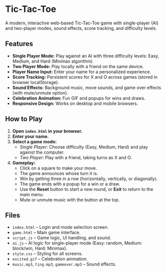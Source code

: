# Tic-Tac-Toe

A modern, interactive web-based Tic-Tac-Toe game with single-player (AI) and two-player modes, sound effects, score tracking, and difficulty levels.

## Features
- **Single Player Mode:** Play against an AI with three difficulty levels: Easy, Medium, and Hard (Minimax algorithm).
- **Two Player Mode:** Play locally with a friend on the same device.
- **Player Name Input:** Enter your name for a personalized experience.
- **Score Tracking:** Persistent scores for X and O across games (stored in browser localStorage).
- **Sound Effects:** Background music, move sounds, and game over effects (with mute/unmute option).
- **Celebration Animation:** Fun GIF and popups for wins and draws.
- **Responsive Design:** Works on desktop and mobile browsers.

## How to Play
1. **Open `index.html` in your browser.**
2. **Enter your name.**
3. **Select a game mode:**
   - *Single Player:* Choose difficulty (Easy, Medium, Hard) and play against the computer.
   - *Two Player:* Play with a friend, taking turns as X and O.
4. **Gameplay:**
   - Click on a square to make your move.
   - The game announces whose turn it is.
   - Win by getting three in a row (horizontally, vertically, or diagonally).
   - The game ends with a popup for a win or a draw.
   - Use the **Reset** button to start a new round, or **Exit** to return to the main menu.
   - Mute or unmute music with the button at the top.

## Files
- `index.html` – Login and mode selection screen.
- `game.html` – Main game interface.
- `script.js` – Game logic, UI handling, and sound.
- `ai.js` – AI logic for single-player mode (Easy: random, Medium: block/win, Hard: Minimax).
- `style.css` – Styling for all screens.
- `excited.gif` – Celebration animation.
- `music.mp3`, `ting.mp3`, `gameover.mp3` – Sound effects.